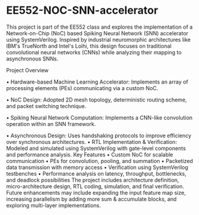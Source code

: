 # EE552-NOC-SNN-accelerator
This project is part of the EE552 class and explores the implementation of a Network-on-Chip (NoC) based Spiking Neural Network (SNN) accelerator using SystemVerilog. Inspired by industrial neuromorphic architectures like IBM's TrueNorth and Intel's Loihi, this design focuses on traditional convolutional neural networks (CNNs) while analyzing their mapping to asynchronous SNNs.

Project Overview

• Hardware-based Machine Learning Accelerator: Implements an array of processing elements (PEs) communicating via a custom NoC.

• NoC Design: Adopted 2D mesh topology, deterministic routing scheme, and packet switching technique.

• Spiking Neural Network Computation: Implements a CNN-like convolution operation within an SNN framework.

• Asynchronous Design: Uses handshaking protocols to improve efficiency over synchronous architectures.
• RTL Implementation & Verification: Modeled and simulated using SystemVerilog with gate-level components and performance analysis.
Key Features
• Custom NoC for scalable communication
• PEs for convolution, pooling, and summation
• Packetized data transmission with memory access
• Verification using SystemVerilog testbenches
• Performance analysis on latency, throughput, bottlenecks, and deadlock possibilities
The project includes architecture definition, micro-architecture design, RTL coding, simulation, and final verification. Future enhancements may include expanding the input feature map size, increasing parallelism by adding more sum & accumulate blocks, and exploring multi-layer implementations.
